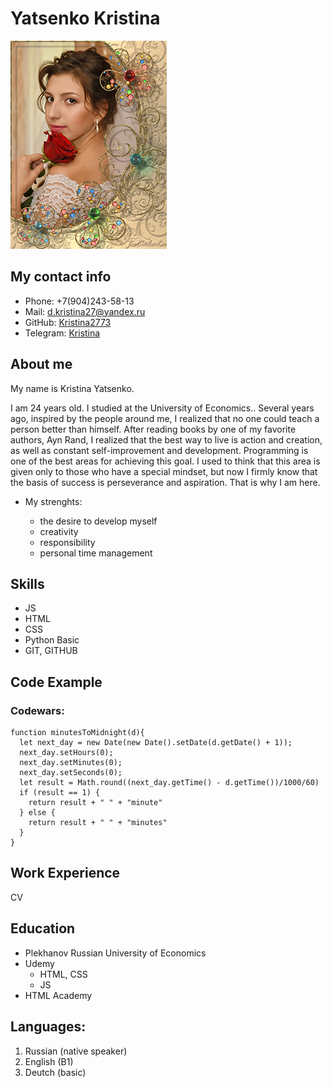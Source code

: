# Yatsenko Kristina

![Yatsenko Kristina](img.jpg "Me")

## My contact info

* Phone: +7(904)243-58-13
* Mail: [d.kristina27@yandex.ru](d.kristina27@yandex.ru)
* GitHub: [Kristina2773](https://github.com/Kristina2773)
* Telegram: [Kristina](https://t.me/frosty_ka)

## About me
My name is Kristina Yatsenko.

I am 24 years old. I studied at the University of Economics..
Several years ago, inspired by the people around me, I realized that no one could teach a person better than himself. After reading books by one of my favorite authors, Ayn Rand, I realized that the best way to live is action and creation, as well as constant self-improvement and development. Programming is one of the best areas for achieving this goal.  I used to think that this area is given only to those who have a special mindset, but now I firmly know that the basis of success is perseverance and aspiration. That is why I am here.

* My strenghts:

    + the desire to develop myself 
    + creativity 
    + responsibility
    + personal time management

## Skills

* JS 
* HTML 
* CSS 
* Python Basic
* GIT, GITHUB 


## Code Example
### Codewars:
```
function minutesToMidnight(d){
  let next_day = new Date(new Date().setDate(d.getDate() + 1));
  next_day.setHours(0);
  next_day.setMinutes(0);
  next_day.setSeconds(0);
  let result = Math.round((next_day.getTime() - d.getTime())/1000/60)
  if (result == 1) {
    return result + " " + "minute"
  } else {
    return result + " " + "minutes"
  }
}
```
## Work Experience
 CV

## Education
* Plekhanov Russian University of Economics
* Udemy 
    + HTML, CSS
    + JS
* HTML Academy


## Languages: 
1. Russian (native speaker)
2. English (B1)
3. Deutch (basic)
